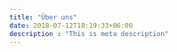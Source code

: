 ```yaml
---
title: "Über uns"
date: 2018-07-12T18:19:33+06:00
description : "This is meta description"
---
```


